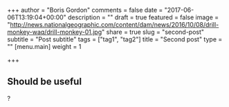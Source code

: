 +++
author = "Boris Gordon"
comments = false
date = "2017-06-06T13:19:04+00:00"
description = ""
draft = true
featured = false
image = "http://news.nationalgeographic.com/content/dam/news/2016/10/08/drill-monkey-waq/drill-monkey-01.jpg"
share = true
slug = "second-post"
subtitle = "Post subtitle"
tags = ["tag1", "tag2"]
title = "Second post"
type = ""
[menu.main]
weight = 1

+++


## Should be useful

?

